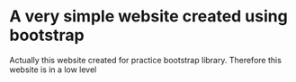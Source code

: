 # A very simple website created using bootstrap
<p>Actually this website created for practice bootstrap library. Therefore this website is in a low level</p>